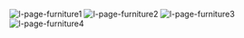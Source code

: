 ![l-page-furniture1](https://github.com/hristowa/React-Tailwind-Landing-Page/assets/119531049/0b6ae66b-67ce-448c-8f2a-651385900c75)
![l-page-furniture2](https://github.com/hristowa/React-Tailwind-Landing-Page/assets/119531049/25927393-8344-4def-a23a-848213688763)
![l-page-furniture3](https://github.com/hristowa/React-Tailwind-Landing-Page/assets/119531049/e9984814-5e2a-40cb-8baf-af2a060b0650)
![l-page-furniture4](https://github.com/hristowa/React-Tailwind-Landing-Page/assets/119531049/7aa262b9-4308-4758-84a3-14737287f862)
